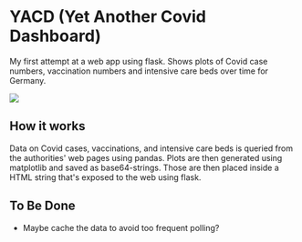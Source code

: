 # YACD (Yet Another Covid Dashboard)
My first attempt at a web app using flask. Shows plots of Covid case numbers, vaccination numbers and intensive care beds over time for Germany.

![](https://github.com/Ma-Fi-94/YACD/blob/main/screen.png)

## How it works
Data on Covid cases, vaccinations, and intensive care beds is queried from the authorities' web pages using pandas. Plots are then generated using matplotlib and saved as base64-strings. Those are then placed inside a HTML string that's exposed to the web using flask.

## To Be Done
- Maybe cache the data to avoid too frequent polling?
